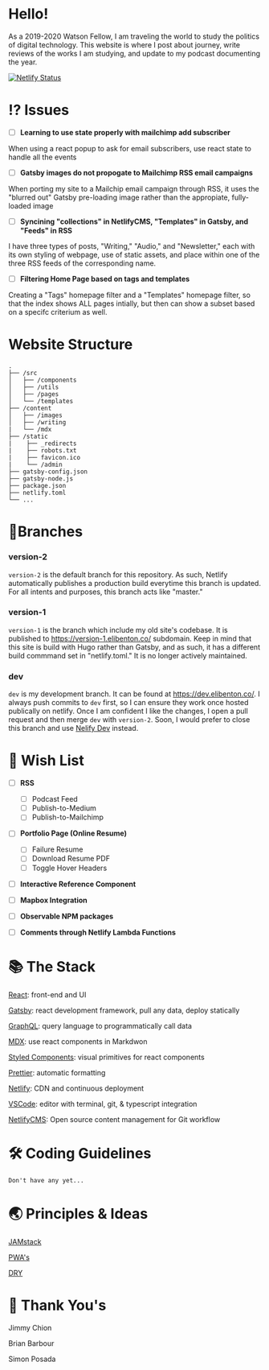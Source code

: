 # Hello!

As a 2019-2020 Watson Fellow, I am traveling the world to study the politics of digital technology. This website is where I post about journey, write reviews of the works I am studying, and update to my podcast documenting the year.

[![Netlify Status](https://api.netlify.com/api/v1/badges/350d5dbd-f00e-404a-b13d-3c46627ed351/deploy-status)](https://app.netlify.com/sites/elibenton/deploys)

# ⁉️ Issues

- [ ] **Learning to use state properly with mailchimp add subscriber**

When using a react popup to ask for email subscribers, use react state to handle all the events

- [ ] **Gatsby images do not propogate to Mailchimp RSS email campaigns**

When porting my site to a Mailchip email campaign through RSS, it uses the "blurred out" Gatsby pre-loading image rather than the appropiate, fully-loaded image

- [ ] **Syncining "collections" in NetlifyCMS, "Templates" in Gatsby, and "Feeds" in RSS**

I have three types of posts, "Writing," "Audio," and "Newsletter," each with its own styling of webpage, use of static assets, and place within one of the three RSS feeds of the corresponding name.

- [ ] **Filtering Home Page based on tags and templates**

Creating a "Tags" homepage filter and a "Templates" homepage filter, so that the index shows ALL pages intially, but then can show a subset based on a specifc criterium as well.

# Website Structure

    .
    ├── /src
    │   ├── /components
    │   ├── /utils
    │   ├── /pages
    │   └── /templates
    ├── /content
    │   ├── /images
    │   ├── /writing
    |   └── /mdx
    ├── /static
    |    ├── _redirects
    |    ├── robots.txt
    |    ├── favicon.ico
    |    └── /admin
    ├── gatsby-config.json
    ├── gatsby-node.js
    ├── package.json
    ├── netlify.toml
    └── ...
    
# 🌲Branches

### version-2

`version-2` is the default branch for this repository. As such, Netlify automatically publishes a production build everytime this branch is updated. For all intents and purposes, this branch acts like "master."

### version-1

`version-1` is the branch which include my old site's codebase. It is published to https://version-1.elibenton.co/ subdomain. Keep in mind that this site is build with Hugo rather than Gatsby, and as such, it has a different build commmand set in "netlify.toml." It is no longer actively maintained.

### dev

`dev` is my development branch. It can be found at https://dev.elibenton.co/. I always push commits to `dev` first, so I can ensure they work once hosted publically on netlify. Once I am confident I like the changes, I open a pull request and then merge `dev` with `version-2`. Soon, I would prefer to close this branch and use [Nelify Dev](https://www.netlify.com/products/dev/) instead.

# 🎁 Wish List

- [ ] **RSS**

  - [ ] Podcast Feed
  - [ ] Publish-to-Medium
  - [ ] Publish-to-Mailchimp

- [ ] **Portfolio Page (Online Resume)**

  - [ ] Failure Resume
  - [ ] Download Resume PDF
  - [ ] Toggle Hover Headers

- [ ] **Interactive Reference Component**
- [ ] **Mapbox Integration**
- [ ] **Observable NPM packages**
- [ ] **Comments through Netlify Lambda Functions**

# 📚 The Stack

[React](https://reactjs.org/): front-end and UI

[Gatsby](https://www.gatsbyjs.com/): react development framework, pull any data, deploy statically

[GraphQL](https://graphql.org/): query language to programmatically call data

[MDX](https://mdxjs.com/): use react components in Markdwon

[Styled Components](https://www.styled-components.com/): visual primitives for react components

[Prettier](https://prettier.io/): automatic formatting

[Netlify](https://www.netlify.com/): CDN and continuous deployment

[VSCode](https://code.visualstudio.com/): editor with terminal, git, & typescript integration

[NetlifyCMS](https://www.netlifycms.org/): Open source content management for Git workflow

# 🛠 Coding Guidelines

    Don't have any yet...

# 🌏 Principles & Ideas

[JAMstack](https://jamstack.org/)

[PWA's](https://alistapart.com/article/yes-that-web-project-should-be-a-pwa#section1)

[DRY](https://blog.usejournal.com/the-pragmatic-programmer-is-essential-reading-for-software-developers-443940b8ef9f)

# 🙏 Thank You's

Jimmy Chion

Brian Barbour

Simon Posada
